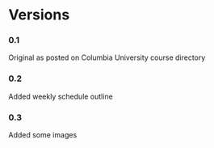 # Versions

### 0.1
Original as posted on Columbia University course directory

### 0.2
Added weekly schedule outline

### 0.3
Added some images
